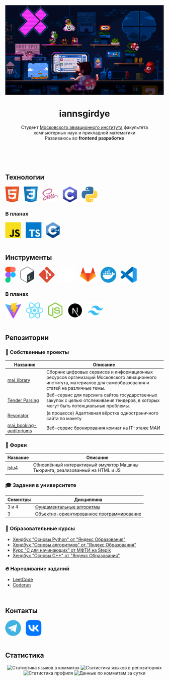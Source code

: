 <header>
  <div align="center">
    <img width="700" src="./banners/mario.gif" alt=""/>
    <h1>iannsgirdye</h1>
    <p>
      Студент <a href="https://mai.ru" target="_blank">Московского авиационного института</a> факультета компьютерных наук и прикладной математики<br/>
      Развиваюсь во <b>frontend разработке</b>
    </p>
  </div>
</header>
<br/>
<main>
  <section>
    <h2>Технологии</h2>
    <div>
      <a href="https://github.com/iannsgirdye"><img src="./icons/technologies/markup-styles/html.svg" alt="HTML" title="HTML" height="50"/></a>
      &ensp;
      <a href="https://github.com/iannsgirdye"><img src="./icons/technologies/markup-styles/css.svg" alt="CSS" title="CSS" height="50"/></a>
      &ensp;
      <a href="https://sass-lang.com" target="_blank"><img src="./icons/technologies/markup-styles/sass.svg" alt="Sass" title="Sass" height="50"/></a>
      &ensp;
      <a href="https://github.com/iannsgirdye"><img src="./icons/technologies/programming/c.svg" alt="C language" title="C" height="50"/></a>
      &ensp;
      <a href="https://www.python.org" target="_blank"><img src="./icons/technologies/programming/python.svg" alt="Python" title="Python" height="50"/></a>
    </div>
    <article>
      <h3>В планах</h3>
      <div>
        <a href="https://github.com/iannsgirdye"><img src="./icons/technologies/programming/javascript.svg" alt="JavaScript" title="JavaScript" height="50"/></a>
        &ensp;
        <a href="https://github.com/iannsgirdye"><img src="./icons/technologies/programming/typescript.svg" alt="TypeScript" title="TypeScript" height="50"/></a>
        &ensp;
        <a href="https://github.com/iannsgirdye"><img src="./icons/technologies/programming/cpp.svg" alt="C++" title="C++" height="50"/></a>
      </div>
    </article>
  </section>
  <br/>
  <section>
    <h2>Инструменты</h2>
    <div>
      <a href="https://www.figma.com" target="_blank"><img src="./icons/tools/design/figma.svg" alt="Figma" title="Figma" height="50"/></a>
      &ensp;
      <a href="https://github.com/iannsgirdye"><img src="./icons/tools/bash.svg" alt="Bash" title="Bash" height="50""/></a>
      &ensp;
      <a href="https://git-scm.com" target="_blank"><img src="./icons/tools/git/git.svg" alt="Git" title="Git" height="50"/></a>
      &ensp;
      <a href="https://github.com" target="_blank"><img src="./icons/tools/git/github.svg" alt="GitHub" title="GitHub" height="50"/></a>
      &ensp;
      <a href="https://gitlab.com" target="_blank"><img src="./icons/tools/git/gitlab.svg" alt="GitLab" title="GitLab" height="50"/></a>
      &ensp;
      <a href="https://www.docker.com" target="_blank"><img src="./icons/tools/docker.svg" alt="Docker" title="Docker" height="50"/></a>
      &ensp;
      <a href="https://code.visualstudio.com" target="_blank"><img src="./icons/tools/ide/vscode.svg" alt="Visual Studio Code" title="Visual Studio Code" height="50"/></a>
    </div>
    <article>
      <h3>В планах</h3>
      <div>
        <a href="https://vite.dev" target="_blank"><img src="./icons/tools/vite.svg" alt="Vite" title="Vite" height="50"/></a>
        &ensp;
        <a href="https://react.dev" target="_blank"><img src="./icons/tools/libraries-frameworks/react.svg" alt="React" title="React" height="50"/></a>
        &ensp;
        <a href="https://nodejs.org" target="_blank"><img src="./icons/tools/node-js.svg" alt="Node.js" title="Node.js" height="50"/></a>
        &ensp;
        <a href="https://nextjs.org" target="_blank"><img src="./icons/tools/libraries-frameworks/next-js.svg" alt="Next.js" title="Next.js" height="50"/></a>
        &ensp;
        <a href="https://tailwindcss.com" target="_blank"><img src="./icons/tools/libraries-frameworks/tailwindcss.svg" alt="Tailwind CSS" title="Tailwind CSS" height="50"/></a>
      </div>
    </article>
  </section>
  <br/>
  <section>
    <h2>Репозитории</h2>
    <article>
      <h3>🧸 Собственные проекты</h3>
      <table>
        <thead>
          <tr>
            <th>Название</th>
            <th>Описание</th>
          </tr>  
        </thead>
        <tbody>
          <tr>
            <td><a href="https://github.com/iannsgirdye/mai_library">mai_library</a></td>
            <td>Сборник цифровых сервисов и информационных ресурсов организаций Московского авиационного института, материалов для самообразования и статей на различные темы.</td>
          </tr>
          <tr>
            <td><a href="https://github.com/the-tender-team/tender-parsing">Tender Parsing</a></td>
            <td>Веб-сервис для парсинга сайтов государственных закупок с целью отслеживания тендеров, в которых могут быть потенциальные проблемы.</td>
          </tr>
          <tr>
            <td><a href="https://github.com/iannsgirdye/resonator">Resonator</a></td>
            <td>(в процессе) Адаптивная вёрстка одностраничного сайта по макету</td>
          </tr>
          <tr>
            <td><a href="https://github.com/iannsgirdye/mai_booking-auditoriums">mai_booking-auditoriums</a></td>
            <td>Веб-сервис бронирования комнат на IT-этаже МАИ</td>
          </tr>
        </tbody>
      </table>
    </article>
    <article>
      <h3>🦐 Форки</h3>
      <table>
        <thead>
          <tr>
            <th>Название</th>
            <th>Описание</th>
          </tr>  
        </thead>
        <tbody>
          <tr>
            <td><a href="https://github.com/iannsgirdye/jstu4">jstu4</a></td>
            <td>Обновлённый интерактивный эмулятор Машины Тьюринга, реализованный на HTML и JS</td>
          </tr>
        </tbody>
      </table>
    </article>
    <article>
      <h3>🎓 Задания в университете</h3>
      <table>
        <thead>
          <tr>
            <th>Семестры</th>
            <th>Дисциплина</th>
          </tr>
        </thead>
        <tbody>
          <tr>
            <td>3 и 4</td>
            <td><a href="https://github.com/iannsgirdye/mai_fundamental-algorithms">Фундаментальные алгоритмы</a></td>
          </tr>
          <tr>
            <td>3</td>
            <td><a href="https://github.com/iannsgirdye/mai_object-oriented-programming">Объектно-ориентированное программирование</a></td>
          </tr>
        </tbody>
      </table>
    </article>
    <article>
      <h3>📖 Образовательные курсы</h3>
      <ul>
        <li><a href="https://github.com/iannsgirdye/yandex_python">Хендбук "Основы Python" от "Яндекс Образования"</a></li>
        <li><a href="https://github.com/iannsgirdye/yandex_algorithms">Хендбук "Основы алгоритмов" от "Яндекс Образования"</a></li>
        <li><a href="https://github.com/iannsgirdye/stepik_mfti-c">Курс "C для начинающих" от МФТИ на Stepik</a></li>
        <li><a href="https://github.com/iannsgirdye/yandex_cpp">Хендбук "Основы C++" от "Яндекс Образования"</a></li>
      </ul>
    </article>
    <article>
      <h3>🔥 Нарешивание заданий</h3>
      <ul>
        <li><a href="https://github.com/iannsgirdye/leetcode">LeetCode</a></li>
        <li><a href="https://github.com/iannsgirdye/yandex_coderun">Coderun</a></li>
      </ul>
    </article>
  </section>
  <br/>
  <section>
    <h2>Контакты</h2>
    <div>
      <a href="https://t.me/iannsgirdye" target="_blank"><img src="./icons/contacts/telegram.svg" alt="Telegram" title="Telegram" height="50"/></a>
      &ensp;
      <a href="https://vk.com/iannsgirdye" target="_blank"><img src="./icons/contacts/vk.svg" alt="VK" title="VK" height="50"/></a>
    </div>
  </section>
  <br/>
  <section>
    <h2>Статистика</h2>
    <div align="center">
      <img alt="Статистика языков в коммитах" src="https://github-profile-summary-cards.vercel.app/api/cards/most-commit-language?username=iannsgirdye&theme=github_dark"/>
      <img alt="Статистика языков в репозиториях" src="https://github-profile-summary-cards.vercel.app/api/cards/repos-per-language?username=iannsgirdye&theme=github_dark"/>
      <img alt="Статистика профиля" src="https://github-profile-summary-cards.vercel.app/api/cards/stats?username=iannsgirdye&theme=github_dark"/>
      <img alt="Данные по коммитам за сутки" src="https://github-profile-summary-cards.vercel.app/api/cards/productive-time?username=iannsgirdye&theme=github_dark"/>
    </div>
  </section>
</main>


<!-- Sources
https://icons8.com/icon/40670/c-programming
-->
